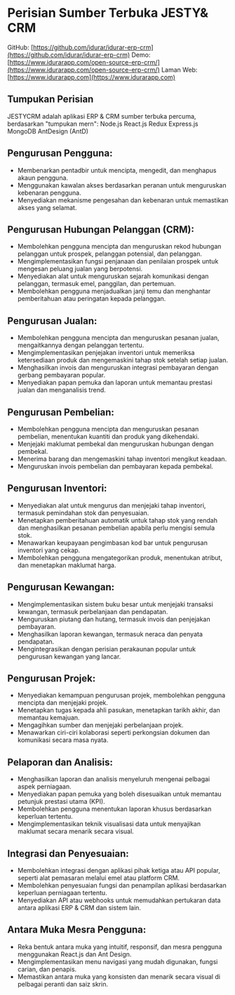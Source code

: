 # Perisian Sumber Terbuka  JESTY& CRM

GitHub: [https://github.com/idurar/idurar-erp-crm](https://github.com/idurar/idurar-erp-crm)
Demo: [https://www.idurarapp.com/open-source-erp-crm/](https://www.idurarapp.com/open-source-erp-crm/)
Laman Web: [https://www.idurarapp.com](https://www.idurarapp.com)

## Tumpukan Perisian

 JESTYCRM adalah aplikasi ERP & CRM sumber terbuka percuma, berdasarkan "tumpukan mern": Node.js React.js Redux Express.js MongoDB AntDesign (AntD)

## Pengurusan Pengguna:

- Membenarkan pentadbir untuk mencipta, mengedit, dan menghapus akaun pengguna.
- Menggunakan kawalan akses berdasarkan peranan untuk menguruskan kebenaran pengguna.
- Menyediakan mekanisme pengesahan dan kebenaran untuk memastikan akses yang selamat.

## Pengurusan Hubungan Pelanggan (CRM):

- Membolehkan pengguna mencipta dan menguruskan rekod hubungan pelanggan untuk prospek, pelanggan potensial, dan pelanggan.
- Mengimplementasikan fungsi penjanaan dan penilaian prospek untuk mengesan peluang jualan yang berpotensi.
- Menyediakan alat untuk menguruskan sejarah komunikasi dengan pelanggan, termasuk emel, panggilan, dan pertemuan.
- Membolehkan pengguna menjadualkan janji temu dan menghantar pemberitahuan atau peringatan kepada pelanggan.

## Pengurusan Jualan:

- Membolehkan pengguna mencipta dan menguruskan pesanan jualan, mengaitkannya dengan pelanggan tertentu.
- Mengimplementasikan penjejakan inventori untuk memeriksa ketersediaan produk dan mengemaskini tahap stok setelah setiap jualan.
- Menghasilkan invois dan menguruskan integrasi pembayaran dengan gerbang pembayaran popular.
- Menyediakan papan pemuka dan laporan untuk memantau prestasi jualan dan menganalisis trend.

## Pengurusan Pembelian:

- Membolehkan pengguna mencipta dan menguruskan pesanan pembelian, menentukan kuantiti dan produk yang dikehendaki.
- Menjejaki maklumat pembekal dan menguruskan hubungan dengan pembekal.
- Menerima barang dan mengemaskini tahap inventori mengikut keadaan.
- Menguruskan invois pembelian dan pembayaran kepada pembekal.

## Pengurusan Inventori:

- Menyediakan alat untuk mengurus dan menjejaki tahap inventori, termasuk pemindahan stok dan penyesuaian.
- Menetapkan pemberitahuan automatik untuk tahap stok yang rendah dan menghasilkan pesanan pembelian apabila perlu mengisi semula stok.
- Menawarkan keupayaan pengimbasan kod bar untuk pengurusan inventori yang cekap.
- Membolehkan pengguna mengategorikan produk, menentukan atribut, dan menetapkan maklumat harga.

## Pengurusan Kewangan:

- Mengimplementasikan sistem buku besar untuk menjejaki transaksi kewangan, termasuk perbelanjaan dan pendapatan.
- Menguruskan piutang dan hutang, termasuk invois dan penjejakan pembayaran.
- Menghasilkan laporan kewangan, termasuk neraca dan penyata pendapatan.
- Mengintegrasikan dengan perisian perakaunan popular untuk pengurusan kewangan yang lancar.

## Pengurusan Projek:

- Menyediakan kemampuan pengurusan projek, membolehkan pengguna mencipta dan menjejaki projek.
- Menetapkan tugas kepada ahli pasukan, menetapkan tarikh akhir, dan memantau kemajuan.
- Mengagihkan sumber dan menjejaki perbelanjaan projek.
- Menawarkan ciri-ciri kolaborasi seperti perkongsian dokumen dan komunikasi secara masa nyata.

## Pelaporan dan Analisis:

- Menghasilkan laporan dan analisis menyeluruh mengenai pelbagai aspek perniagaan.
- Menyediakan papan pemuka yang boleh disesuaikan untuk memantau petunjuk prestasi utama (KPI).
- Membolehkan pengguna menentukan laporan khusus berdasarkan keperluan tertentu.
- Mengimplementasikan teknik visualisasi data untuk menyajikan maklumat secara menarik secara visual.

## Integrasi dan Penyesuaian:

- Membolehkan integrasi dengan aplikasi pihak ketiga atau API popular, seperti alat pemasaran melalui emel atau platform CRM.
- Membolehkan penyesuaian fungsi dan penampilan aplikasi berdasarkan keperluan perniagaan tertentu.
- Menyediakan API atau webhooks untuk memudahkan pertukaran data antara aplikasi ERP & CRM dan sistem lain.

## Antara Muka Mesra Pengguna:

- Reka bentuk antara muka yang intuitif, responsif, dan mesra pengguna menggunakan React.js dan Ant Design.
- Mengimplementasikan menu navigasi yang mudah digunakan, fungsi carian, dan penapis.
- Memastikan antara muka yang konsisten dan menarik secara visual di pelbagai peranti dan saiz skrin.